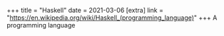 +++
title = "Haskell"
date = 2021-03-06
[extra]
link = "https://en.wikipedia.org/wiki/Haskell_(programming_language)"
+++
A programming language

